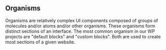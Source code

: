 ## Organisms

Organisms are relatively complex UI components composed of groups of molecules and/or atoms and/or other organisms. These organisms form distinct sections of an interface. The most common organism in our WP projects are "default blocks" and "custom blocks". Both are used to create most sections of a given website.
